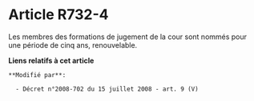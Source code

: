 # Article R732-4

Les membres des formations de jugement de la cour sont nommés pour une période de cinq ans, renouvelable.

**Liens relatifs à cet article**

	**Modifié par**:

	  - Décret n°2008-702 du 15 juillet 2008 - art. 9 (V)
